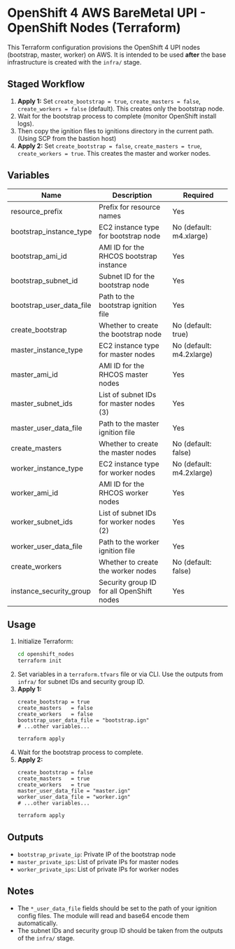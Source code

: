 # OpenShift 4 AWS BareMetal UPI - OpenShift Nodes (Terraform)

This Terraform configuration provisions the OpenShift 4 UPI nodes (bootstrap, master, worker) on AWS. It is intended to be used **after** the base infrastructure is created with the `infra/` stage.

## Staged Workflow
1. **Apply 1:** Set `create_bootstrap = true`, `create_masters = false`, `create_workers = false` (default). This creates only the bootstrap node.
2. Wait for the bootstrap process to complete (monitor OpenShift install logs).
3. Then copy the ignition files to ignitions directory in the current path. (Using SCP from the bastion host)
4. **Apply 2:** Set `create_bootstrap = false`, `create_masters = true`, `create_workers = true`. This creates the master and worker nodes.

## Variables
| Name                        | Description                                      | Required |
|-----------------------------|--------------------------------------------------|----------|
| resource_prefix             | Prefix for resource names                        | Yes      |
| bootstrap_instance_type     | EC2 instance type for bootstrap node             | No (default: m4.xlarge) |
| bootstrap_ami_id            | AMI ID for the RHCOS bootstrap instance          | Yes      |
| bootstrap_subnet_id         | Subnet ID for the bootstrap node                 | Yes      |
| bootstrap_user_data_file    | Path to the bootstrap ignition file              | Yes      |
| create_bootstrap            | Whether to create the bootstrap node             | No (default: true) |
| master_instance_type        | EC2 instance type for master nodes               | No (default: m4.2xlarge) |
| master_ami_id               | AMI ID for the RHCOS master nodes                | Yes      |
| master_subnet_ids           | List of subnet IDs for master nodes (3)          | Yes      |
| master_user_data_file       | Path to the master ignition file                 | Yes      |
| create_masters              | Whether to create the master nodes               | No (default: false) |
| worker_instance_type        | EC2 instance type for worker nodes               | No (default: m4.2xlarge) |
| worker_ami_id               | AMI ID for the RHCOS worker nodes                | Yes      |
| worker_subnet_ids           | List of subnet IDs for worker nodes (2)          | Yes      |
| worker_user_data_file       | Path to the worker ignition file                 | Yes      |
| create_workers              | Whether to create the worker nodes               | No (default: false) |
| instance_security_group     | Security group ID for all OpenShift nodes        | Yes      |

## Usage
1. Initialize Terraform:
   ```sh
   cd openshift_nodes
   terraform init
   ```
2. Set variables in a `terraform.tfvars` file or via CLI. Use the outputs from `infra/` for subnet IDs and security group ID.
3. **Apply 1:**
   ```hcl
   create_bootstrap = true
   create_masters   = false
   create_workers   = false
   bootstrap_user_data_file = "bootstrap.ign"
   # ...other variables...
   ```
   ```sh
   terraform apply
   ```
4. Wait for the bootstrap process to complete.
5. **Apply 2:**
   ```hcl
   create_bootstrap = false
   create_masters   = true
   create_workers   = true
   master_user_data_file = "master.ign"
   worker_user_data_file = "worker.ign"
   # ...other variables...
   ```
   ```sh
   terraform apply
   ```

## Outputs
- `bootstrap_private_ip`: Private IP of the bootstrap node
- `master_private_ips`: List of private IPs for master nodes
- `worker_private_ips`: List of private IPs for worker nodes

## Notes
- The `*_user_data_file` fields should be set to the path of your ignition config files. The module will read and base64 encode them automatically.
- The subnet IDs and security group ID should be taken from the outputs of the `infra/` stage. 
